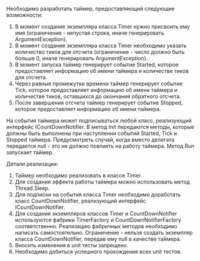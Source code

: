 ﻿Необходимо разработать таймер, предоставляющий следующие возможности:
1. В момент создание экземпляра класса Timer нужно присвоить ему имя (ограничение - непустая строка, иначе генерировать ArgumentException).
2. В момент создание экземпляра класса Timer необходимо указать количество тиков для отсчета (ограничение - число должно быть больше 0, иначе генерировать ArgumentException).
3. В момент запуска таймер генерирует событие Started, которое предоставляет информацию об имени таймера и количестве тиков для отсчета.
4. Через равные промежутки времени таймер генерирует событие Tick, которое предоставляет информацию об имени таймера и количестве тиков, оставшихся до окончания обратного отсчета.
5. После завершения отсчета таймер генерирует событие Stopped, которое предоставляет информацию об имени таймера.

На события таймера может подписываться любой класс, реализующий интерфейс ICountDownNotifier. 
В метод Init передаются методы, которые должны быть выполнены при наступлении событий Started, Tick и Stopped таймера. 
Предусмотреть случай, когда вместо делегата передается null - это не должно повлиять на работу таймера. 
Метод Run запускает таймер.

Детали реализации:
1. Таймер необходимо реализовать в классе Timer.
2. Для создания эффекта работы таймера можно использовать метод Thread.Sleep.
3. Для подписки на события класса Timer необходимо доработать класс CountDownNotifier, реализующий интерфейс ICountDownNotifier.
4. Для создания экземпляров классов Timer и CountDownNotifier используются фабрики TimerFactory и CountDownNotifierFactory соответственно. Реализацию фабричных методов необходимо написать самостоятельно. Ограничение - нельзя создать экземпляр класса CountDownNotifier, передав ему null в качестве таймера.
5. Вносить изменения в unit тесты запрещено.
6. Необходимо добиться успешного прохождения всех unit тестов.
